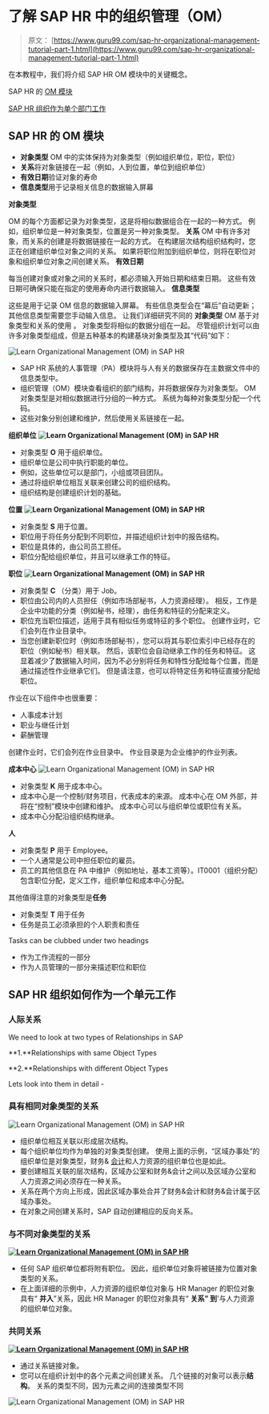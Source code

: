 # 了解 SAP HR 中的组织管理（OM）

> 原文： [https://www.guru99.com/sap-hr-organizational-management-tutorial-part-1.html](https://www.guru99.com/sap-hr-organizational-management-tutorial-part-1.html)

在本教程中，我们将介绍 SAP HR OM 模块中的关键概念。

SAP HR 的 [OM 模块](#1)

[SAP HR 组织作为单个部门工作](#2)

## SAP HR 的  OM 模块

*   **对象类型** OM 中的实体保持为对象类型（例如组织单位，职位，职位）
*   **关系**将对象链接在一起（例如，人到位置，单位到组织单位）
*   **有效日期**验证对象的寿命
*   **信息类型**用于记录相关信息的数据输入屏幕

**对象类型**

OM 的每个方面都记录为对象类型，这是将相似数据组合在一起的一种方式。 例如，组织单位是一种对象类型，位置是另一种对象类型。
**关系**
OM 中有许多对象，而关系的创建是将数据链接在一起的方式。 在构建层次结构组织结构时，您正在创建组织单位对象之间的关系。 如果将职位附加到组织单位，则将在职位对象和组织单位对象之间创建关系。
**有效日期**

每当创建对象或对象之间的关系时，都必须输入开始日期和结束日期。 这些有效日期可确保只能在指定的使用寿命内进行数据输入。
**信息类型**

这些是用于记录 OM 信息的数据输入屏幕。 有些信息类型会在“幕后”自动更新； 其他信息类型需要您手动输入信息。
让我们详细研究不同的 **对象类型**
OM 基于对象类型和关系的使用 。 对象类型将相似的数据分组在一起。 尽管组织计划可以由许多对象类型组成，但是五种基本的构建基块对象类型及其“代码”如下：

![Learn Organizational Management (OM) in SAP HR](img/b48b06881c9304cfdc7dd4a08f1a93d9.png "sap organizational management tutorial") 

*   SAP HR 系统的人事管理（PA）模块将与人有关的数据保存在主数据文件中的信息类型中。
*   组织管理（OM）模块查看组织的部门结构，并将数据保存为对象类型。 OM 对象类型是对相似数据进行分组的一种方式。 系统为每种对象类型分配一个代码。
*   这些对象分别创建和维护，然后使用关系链接在一起。

**组织单位** **![Learn Organizational Management (OM) in SAP HR](img/4ee4b3760270f9da4cde7208638232c1.png "sap organizational management tutorial")** 

*   对象类型 **O** 用于组织单位。
*   组织单位是公司中执行职能的单位。
*   例如，这些单位可以是部门，小组或项目团队。
*   通过将组织单位相互关联来创建公司的组织结构。
*   组织结构是创建组织计划的基础。

**位置** **![Learn Organizational Management (OM) in SAP HR](img/3686d641e0b72f36bbf46010c77d58db.png "sap organizational management tutorial")** 

*   对象类型 **S** 用于位置。
*   职位用于将任务分配到不同职位，并描述组织计划中的报告结构。
*   职位是具体的，由公司员工担任。
*   职位分配给组织单位，并且可以继承工作的特征。

**职位** **![Learn Organizational Management (OM) in SAP HR](img/1aca2cc6331aea86e77416735c7dc1eb.png "sap organizational management tutorial")** 

*   对象类型 **C** （分类）用于 Job。
*   职位由公司内的人员担任（例如市场部秘书，人力资源经理）。 相反，工作是企业中功能的分类（例如秘书，经理），由任务和特征的分配来定义。
*   职位充当职位描述，适用于具有相似任务或特征的多个职位。 创建作业时，它们会列在作业目录中。
*   当您创建新职位时（例如市场部秘书），您可以将其与职位索引中已经存在的职位（例如秘书）相关联。 然后，该职位会自动继承工作的任务和特征。 这显着减少了数据输入时间，因为不必分别将任务和特性分配给每个位置，而是通过描述性作业继承它们。 但是请注意，也可以将特定任务和特征直接分配给职位。

作业在以下组件中也很重要：

*   人事成本计划
*   职业与继任计划
*   薪酬管理

创建作业时，它们会列在作业目录中。 作业目录是为企业维护的作业列表。

**成本中心** ![Learn Organizational Management (OM) in SAP HR](img/7604d9cf204848dad10f7873e770006d.png "sap organizational management tutorial")

*   对象类型 **K** 用于成本中心。
*   成本中心是一个控制/财务项目，代表成本的来源。 成本中心在 OM 外部，并将在“控制”模块中创建和维护。 成本中心可以与组织单位或职位有关系。
*   成本中心分配沿组织结构继承。

**人**

*   对象类型 **P** 用于 Employee。
*   一个人通常是公司中担任职位的雇员。
*   员工的其他信息在 PA 中维护（例如地址，基本工资等）。IT0001（组织分配）包含职位分配，定义工作，组织单位和成本中心分配。

其他值得注意的对象类型是**任务**

*   对象类型 **T** 用于任务
*   任务是员工必须承担的个人职责和责任

Tasks can be clubbed under two headings

*   作为工作流程的一部分
*   作为人员管理的一部分来描述职位和职位

## SAP HR 组织如何作为一个单元工作

### 人际关系

We need to look at two types of Relationships in SAP

**1.**Relationships with same Object Types

**2.**Relationships with different Object Types

Lets look into them in detail -

### 具有相同对象类型的关系

![Learn Organizational Management (OM) in SAP HR](img/c50476c635f23f1c4091e1c449839c97.png "sap organizational management tutorial")

*   组织单位相互关联以形成层次结构。
*   每个组织单位均作为单独的对象类型创建。 使用上面的示例，“区域办事处”的组织单位是对象类型，财务& [会计](/accounting.html)和人力资源的组织单位也是如此。
*   要创建相互关联的层次结构，区域办公室和财务&会计之间以及区域办公室和人力资源之间必须存在一种关系。
*   关系在两个方向上形成，因此区域办事处合并了财务&会计和财务&会计属于区域办事处。
*   在对象之间创建关系时，SAP 自动创建相应的反向关系。

### 与不同对象类型的关系

**[![Learn Organizational Management (OM) in SAP HR](img/a4745abc95744d1eae4a6a3b12f4ad68.png "sap organizational management tutorial") ](/images/sap/2010/10/sap-organizational-management-tutorial6.jpg)** 

*   任何 SAP 组织单位都将附有职位。 因此，组织单位对象将被链接为位置对象类型的关系。
*   在上面详细的示例中，人力资源的组织单位对象与 HR Manager 的职位对象具有“ **并入**”关系，因此 HR Manager 的职位对象具有“ **关系” 到**'与人力资源的组织单位对象。

### 共同关系

**[![Learn Organizational Management (OM) in SAP HR](img/19dcdda289bb4ee0344420c34f4808c9.png "sap organizational management tutorial") ](/images/sap/2010/10/sap-organizational-management-tutorial7.jpg)** 

*   通过关系链接对象。
*   您可以在组织计划中的各个元素之间创建关系。 几个链接的对象可以表示**结构**。 关系的类型不同，因为元素之间的连接类型不同

![Learn Organizational Management (OM) in SAP HR](img/519792b2ba72a58771d2d91e779c905e.png "sap organizational management tutorial")
